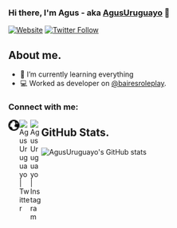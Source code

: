 ### Hi there, I'm Agus - aka [AgusUruguayo][website] 👋 

[![Website](https://img.shields.io/website?label=uruguayo.me&style=for-the-badge&url=https%3A%2F%2Fcodestackr.com)](https://uruguayo.me)
[![Twitter Follow](https://img.shields.io/twitter/follow/AgusUruguayoo?color=1DA1F2&logo=twitter&style=for-the-badge)](https://twitter.com/intent/follow?original_referer=https%3A%2F%2Fgithub.com%2FAgusUruguayoo&screen_name=AgusUruguayoo)

## About me.

- 🧠 I’m currently learning everything
- 💻 Worked as developer on [@bairesroleplay][barp].

### Connect with me:

[<img align="left" alt="uruguayo.me" width="22px" src="https://raw.githubusercontent.com/iconic/open-iconic/master/svg/globe.svg" />][website]
[<img align="left" alt="AgusUruguayo | Twitter" width="22px" src="https://cdn.jsdelivr.net/npm/simple-icons@v3/icons/twitter.svg" />][twitter]
[<img align="left" alt="AgusUruguayo | Instagram" width="22px" src="https://cdn.jsdelivr.net/npm/simple-icons@v3/icons/instagram.svg" />][instagram]



## GitHub Stats.

![AgusUruguayo's GitHub stats](https://github-readme-stats.vercel.app/api?username=agusuruguayo&show_icons=true&theme=radical)

<br />

</details>

[website]: https://uruguayo.me
[barp]: https://bairesrp.net/
[twitter]: https://twitter.com/agusuruguayoo
[instagram]: https://instagram.com/faguuu
